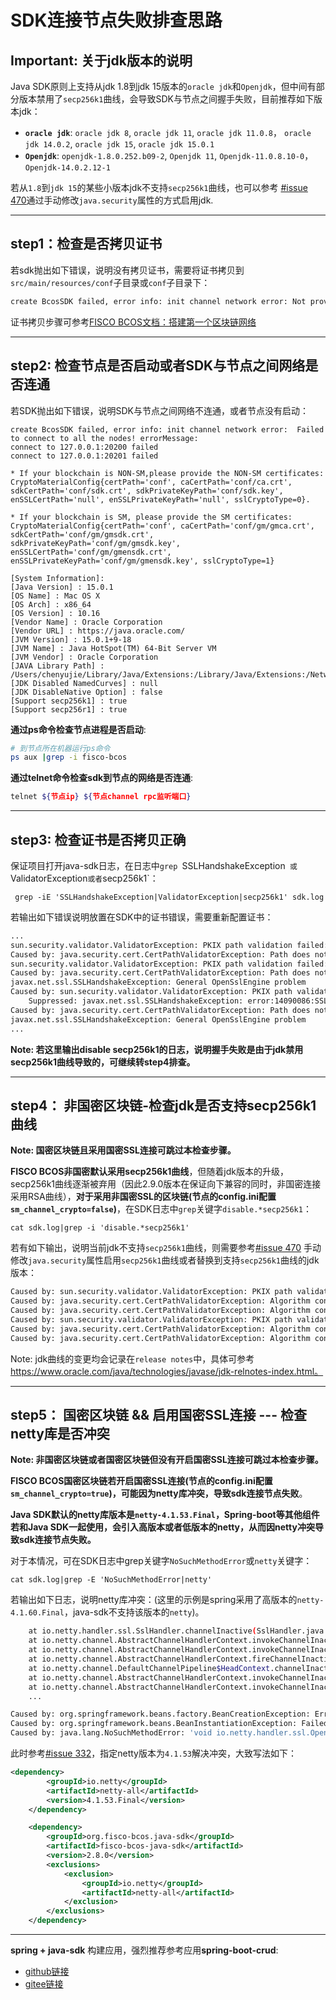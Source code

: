# SDK连接节点失败排查思路 

## Important: 关于jdk版本的说明

Java SDK原则上支持从jdk 1.8到jdk 15版本的`oracle jdk`和`Openjdk`，但中间有部分版本禁用了`secp256k1`曲线，会导致SDK与节点之间握手失败，目前推荐如下版本jdk：

- **`oracle jdk`**:  `oracle jdk 8`, `oracle jdk 11`, `oracle jdk 11.0.8`， `oracle jdk 14.0.2`,  `oracle jdk 15`, `oracle jdk 15.0.1`
- **`Openjdk`**: `openjdk-1.8.0.252.b09-2`, `Openjdk 11`, `Openjdk-11.0.8.10-0`，`Openjdk-14.0.2.12-1`

若从`1.8`到`jdk 15`的某些小版本jdk不支持`secp256k1`曲线，也可以参考 [#issue 470](https://github.com/FISCO-BCOS/java-sdk/issues/470)通过手动修改`java.security`属性的方式启用jdk.

---------------

## step1：检查是否拷贝证书

若sdk抛出如下错误，说明没有拷贝证书，需要将证书拷贝到`src/main/resources/conf`子目录或`conf`子目录下：

```bash
create BcosSDK failed, error info: init channel network error: Not providing all the certificates to connect to the node! Please provide the certificates to connect with the block-chain.
```



证书拷贝步骤可参考[FISCO BCOS文档：搭建第一个区块链网络](https://fisco-bcos-documentation.readthedocs.io/zh_CN/latest/docs/installation.html)

-----------------

## step2: 检查节点是否启动或者SDK与节点之间网络是否连通

若SDK抛出如下错误，说明SDK与节点之间网络不连通，或者节点没有启动：

```
create BcosSDK failed, error info: init channel network error:  Failed to connect to all the nodes! errorMessage:
connect to 127.0.0.1:20200 failed
connect to 127.0.0.1:20201 failed

* If your blockchain is NON-SM,please provide the NON-SM certificates: CryptoMaterialConfig{certPath='conf', caCertPath='conf/ca.crt', sdkCertPath='conf/sdk.crt', sdkPrivateKeyPath='conf/sdk.key', enSSLCertPath='null', enSSLPrivateKeyPath='null', sslCryptoType=0}.

* If your blockchain is SM, please provide the SM certificates: CryptoMaterialConfig{certPath='conf', caCertPath='conf/gm/gmca.crt', sdkCertPath='conf/gm/gmsdk.crt', sdkPrivateKeyPath='conf/gm/gmsdk.key', enSSLCertPath='conf/gm/gmensdk.crt', enSSLPrivateKeyPath='conf/gm/gmensdk.key', sslCryptoType=1}

[System Information]:
[Java Version] : 15.0.1
[OS Name] : Mac OS X
[OS Arch] : x86_64
[OS Version] : 10.16
[Vendor Name] : Oracle Corporation
[Vendor URL] : https://java.oracle.com/
[JVM Version] : 15.0.1+9-18
[JVM Name] : Java HotSpot(TM) 64-Bit Server VM
[JVM Vendor] : Oracle Corporation
[JAVA Library Path] : /Users/chenyujie/Library/Java/Extensions:/Library/Java/Extensions:/Network/Library/Java/Extensions:/System/Library/Java/Extensions:/usr/lib/java:.
[JDK Disabled NamedCurves] : null
[JDK DisableNative Option] : false
[Support secp256k1] : true
[Support secp256r1] : true
```


**通过ps命令检查节点进程是否启动**:

```bash
# 到节点所在机器运行ps命令
ps aux |grep -i fisco-bcos
```

**通过telnet命令检查sdk到节点的网络是否连通**:

```bash
telnet ${节点ip} ${节点channel rpc监听端口}
```

--------------------

## step3:  检查证书是否拷贝正确

保证项目打开java-sdk日志，在日志中`grep `SSLHandshakeException` 或`ValidatorException`或者`secp256k1`：

```
 grep -iE 'SSLHandshakeException|ValidatorException|secp256k1' sdk.log
```

若输出如下错误说明放置在SDK中的证书错误，需要重新配置证书：

```bash
...
sun.security.validator.ValidatorException: PKIX path validation failed: java.security.cert.CertPathValidatorException: Path does not chain with any of the trust anchors
Caused by: java.security.cert.CertPathValidatorException: Path does not chain with any of the trust anchors
sun.security.validator.ValidatorException: PKIX path validation failed: java.security.cert.CertPathValidatorException: Path does not chain with any of the trust anchors
Caused by: java.security.cert.CertPathValidatorException: Path does not chain with any of the trust anchors
javax.net.ssl.SSLHandshakeException: General OpenSslEngine problem
Caused by: sun.security.validator.ValidatorException: PKIX path validation failed: java.security.cert.CertPathValidatorException: Path does not chain with any of the trust anchors
	Suppressed: javax.net.ssl.SSLHandshakeException: error:14090086:SSL routines:ssl3_get_server_certificate:certificate verify failed
Caused by: java.security.cert.CertPathValidatorException: Path does not chain with any of the trust anchors
javax.net.ssl.SSLHandshakeException: General OpenSslEngine problem
...
```

**Note: 若这里输出disable secp256k1的日志，说明握手失败是由于jdk禁用secp256k1曲线导致的，可继续转step4排查。**

--------------------------------

## step4： 非国密区块链-检查jdk是否支持secp256k1曲线

**Note: 国密区块链且采用国密SSL连接可跳过本检查步骤。**

**FISCO BCOS非国密默认采用secp256k1曲线**，但随着jdk版本的升级，secp256k1曲线逐渐被弃用（因此2.9.0版本在保证向下兼容的同时，非国密连接采用RSA曲线），**对于采用非国密SSL的区块链(节点的config.ini配置`sm_channel_crypto=false`)**，在SDK日志中`grep`关键字`disable.*secp256k1`：

```
cat sdk.log|grep -i 'disable.*secp256k1'
```

若有如下输出，说明当前jdk不支持`secp256k1`曲线，则需要参考[#issue 470](https://github.com/FISCO-BCOS/java-sdk/issues/470) 手动修改`java.security`属性启用`secp256k1`曲线或者替换到支持`secp256k1`曲线的jdk版本：

```bash
Caused by: sun.security.validator.ValidatorException: PKIX path validation failed: java.security.cert.CertPathValidatorException: Algorithm constraints check failed on disabled algorithm: secp256k1
Caused by: java.security.cert.CertPathValidatorException: Algorithm constraints check failed on disabled algorithm: secp256k1
Caused by: java.security.cert.CertPathValidatorException: Algorithm constraints check failed on disabled algorithm: secp256k1
Caused by: sun.security.validator.ValidatorException: PKIX path validation failed: java.security.cert.CertPathValidatorException: Algorithm constraints check failed on disabled algorithm: secp256k1
Caused by: java.security.cert.CertPathValidatorException: Algorithm constraints check failed on disabled algorithm: secp256k1
Caused by: java.security.cert.CertPathValidatorException: Algorithm constraints check failed on disabled algorithm: secp256k1
```

Note: jdk曲线的变更均会记录在`release notes`中，具体可参考 https://www.oracle.com/java/technologies/javase/jdk-relnotes-index.html。

-----------------------------

##  step5： 国密区块链 && 启用国密SSL连接 --- 检查netty库是否冲突

**Note: 非国密区块链或者国密区块链但没有开启国密SSL连接可跳过本检查步骤。**

**FISCO BCOS国密区块链若开启国密SSL连接(节点的config.ini配置`sm_channel_crypto=true`)，可能因为netty库冲突，导致sdk连接节点失败**。

**Java SDK默认的netty库版本是`netty-4.1.53.Final`，Spring-boot等其他组件若和Java SDK一起使用，会引入高版本或者低版本的netty，从而因netty冲突导致sdk连接节点失败。**

对于本情况，可在SDK日志中grep关键字`NoSuchMethodError`或`netty`关键字：

```
cat sdk.log|grep -E 'NoSuchMethodError|netty'
```

若输出如下日志，说明netty库冲突：(这里的示例是spring采用了高版本的`netty-4.1.60.Final`，java-sdk不支持该版本的`netty`)。

```bash
	at io.netty.handler.ssl.SslHandler.channelInactive(SslHandler.java:1113) ~[netty-all-4.1.60.Final.jar:4.1.60.Final]
	at io.netty.channel.AbstractChannelHandlerContext.invokeChannelInactive(AbstractChannelHandlerContext.java:262) ~[netty-all-4.1.60.Final.jar:4.1.60.Final]
	at io.netty.channel.AbstractChannelHandlerContext.invokeChannelInactive(AbstractChannelHandlerContext.java:248) ~[netty-all-4.1.60.Final.jar:4.1.60.Final]
	at io.netty.channel.AbstractChannelHandlerContext.fireChannelInactive(AbstractChannelHandlerContext.java:241) ~[netty-all-4.1.60.Final.jar:4.1.60.Final]
	at io.netty.channel.DefaultChannelPipeline$HeadContext.channelInactive(DefaultChannelPipeline.java:1405) ~[netty-all-4.1.60.Final.jar:4.1.60.Final]
	at io.netty.channel.AbstractChannelHandlerContext.invokeChannelInactive(AbstractChannelHandlerContext.java:262) ~[netty-all-4.1.60.Final.jar:4.1.60.Final]
	at io.netty.channel.AbstractChannelHandlerContext.invokeChannelInactive(AbstractChannelHandlerContext.java:248) ~[netty-all-4.1.60.Final.jar:4.1.60.Final]
	...

Caused by: org.springframework.beans.factory.BeanCreationException: Error creating bean with name 'bcosSDK' defined in class path resource [applicationContext.xml]: Bean instantiation via constructor failed; nested exception is org.springframework.beans.BeanInstantiationException: Failed to instantiate [org.fisco.bcos.sdk.BcosSDK]: Constructor threw exception; nested exception is java.lang.NoSuchMethodError: 'void io.netty.handler.ssl.OpenSslContext.<init>(java.lang.Iterable, io.netty.handler.ssl.CipherSuiteFilter, io.netty.handler.ssl.ApplicationProtocolConfig, long, long, int, java.security.cert.Certificate[], io.netty.handler.ssl.ClientAuth, java.lang.String[], boolean, boolean)'
Caused by: org.springframework.beans.BeanInstantiationException: Failed to instantiate [org.fisco.bcos.sdk.BcosSDK]: Constructor threw exception; nested exception is java.lang.NoSuchMethodError: 'void io.netty.handler.ssl.OpenSslContext.<init>(java.lang.Iterable, io.netty.handler.ssl.CipherSuiteFilter, io.netty.handler.ssl.ApplicationProtocolConfig, long, long, int, java.security.cert.Certificate[], io.netty.handler.ssl.ClientAuth, java.lang.String[], boolean, boolean)'
Caused by: java.lang.NoSuchMethodError: 'void io.netty.handler.ssl.OpenSslContext.<init>(java.lang.Iterable, io.netty.handler.ssl.CipherSuiteFilter, io.netty.handler.ssl.ApplicationProtocolConfig, long, long, int, java.security.cert.Certificate[], io.netty.handler.ssl.ClientAuth, java.lang.String[], boolean, boolean)'
```


此时参考[#issue 332](https://github.com/FISCO-BCOS/java-sdk/issues/332)，指定netty版本为`4.1.53`解决冲突，大致写法如下：

```xml
<dependency>
		<groupId>io.netty</groupId>
		<artifactId>netty-all</artifactId>
		<version>4.1.53.Final</version>
	</dependency>

	<dependency>
		<groupId>org.fisco-bcos.java-sdk</groupId>
		<artifactId>fisco-bcos-java-sdk</artifactId>
		<version>2.8.0</version>
		<exclusions>
			<exclusion>
				<groupId>io.netty</groupId>
				<artifactId>netty-all</artifactId>
			</exclusion>
		</exclusions>
	</dependency>
```

------------------

**spring + java-sdk** 构建应用，强烈推荐参考应用**spring-boot-crud**:
- [github链接](https://github.com/FISCO-BCOS/spring-boot-crud/tree/master-2.0)
- [gitee链接](https://gitee.com/FISCO-BCOS/spring-boot-crud/tree/master-2.0)